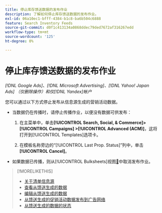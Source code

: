 ```yaml
---
title: 停止库存馈送数据的发布作业
description: 了解如何停止库存馈送数据的发布作业。
exl-id: 06a10ec1-bfff-4384-b1c8-ba6b504c6888
feature: Search Inventory Feeds
source-git-commit: d0f1c413134a0868ddec79ded7672af316267edd
workflow-type: tm+mt
source-wordcount: '125'
ht-degree: 0%

---
```


# 停止库存馈送数据的发布作业

*[!DNL Google Ads]、[!DNL Microsoft Advertising]、[!DNL Yahoo! Japan Ads] （仅删除操作）和仅[!DNL Yandex]帐户*

您可以通过以下方式停止发布从信息源生成的营销活动数据。

* 当数据仍在传播时，请停止传播作业，以便没有数据可供发布：

   1. 在主菜单中，单击&#x200B;**[!UICONTROL Search, Social, & Commerce]> [!UICONTROL Campaigns] >[!UICONTROL Advanced (ACM)]**，这将打开到[!UICONTROL Templates]选项卡。

   1. 在模板名称旁边的“[!UICONTROL Last Prop. Status]”列中，单击&#x200B;**[!UICONTROL Cancel]**。

* 如果数据已传播，则从[!UICONTROL Bulksheets]视图[&#128279;](/help/search-social-commerce/campaign-management/bulksheets/bulksheet-stop-job.md)中取消发布作业。

>[!MORELIKETHIS]
>
>* [关于清单信息源](inventory-feeds-about.md)
>* [查看从馈送生成的数据](propagated-data-view.md)
>* [编辑从馈送生成的数据](propagated-data-edit.md)
>* [从馈送生成的促销活动数据发布到广告网络](propagated-data-post.md)
>* [从馈送生成的数据的状态](propagated-data-status.md)
